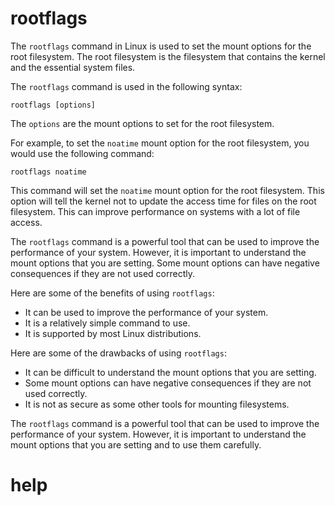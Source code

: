 # rootflags

The `rootflags` command in Linux is used to set the mount options for the root filesystem. The root filesystem is the filesystem that contains the kernel and the essential system files.

The `rootflags` command is used in the following syntax:

```
rootflags [options]
```

The `options` are the mount options to set for the root filesystem.

For example, to set the `noatime` mount option for the root filesystem, you would use the following command:

```
rootflags noatime
```

This command will set the `noatime` mount option for the root filesystem. This option will tell the kernel not to update the access time for files on the root filesystem. This can improve performance on systems with a lot of file access.

The `rootflags` command is a powerful tool that can be used to improve the performance of your system. However, it is important to understand the mount options that you are setting. Some mount options can have negative consequences if they are not used correctly.

Here are some of the benefits of using `rootflags`:

* It can be used to improve the performance of your system.
* It is a relatively simple command to use.
* It is supported by most Linux distributions.

Here are some of the drawbacks of using `rootflags`:

* It can be difficult to understand the mount options that you are setting.
* Some mount options can have negative consequences if they are not used correctly.
* It is not as secure as some other tools for mounting filesystems.

The `rootflags` command is a powerful tool that can be used to improve the performance of your system. However, it is important to understand the mount options that you are setting and to use them carefully.




# help 

```

```
